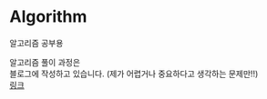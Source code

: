 # Algorithm
알고리즘 공부용

알고리즘 풀이 과정은   
블로그에 작성하고 있습니다. (제가 어렵거나 중요하다고 생각하는 문제만!!)   
[링크](https://velog.io/@boo105?tag=algorithm)
